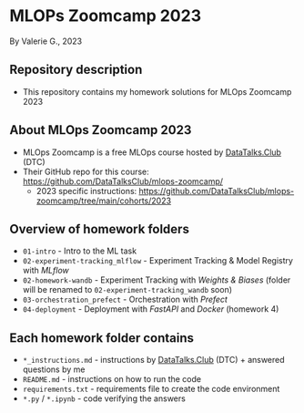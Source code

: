 # MLOPs Zoomcamp 2023
By Valerie G., 2023

## Repository description
- This repository contains my homework solutions for MLOps Zoomcamp 2023

## About MLOps Zoomcamp 2023
- MLOps Zoomcamp is a free MLOps course hosted by [DataTalks.Club](https://datatalks.club/) (DTC)
- Their GitHub repo for this course: https://github.com/DataTalksClub/mlops-zoomcamp/
    - 2023 specific instructions: https://github.com/DataTalksClub/mlops-zoomcamp/tree/main/cohorts/2023

## Overview of homework folders
- `01-intro` - Intro to the ML task
- `02-experiment-tracking_mlflow` - Experiment Tracking & Model Registry with *MLflow*
- `02-homework-wandb` - Experiment Tracking with *Weights & Biases* (folder will be renamed to `02-experiment-tracking_wandb` soon)
- `03-orchestration_prefect` - Orchestration with *Prefect*
- `04-deployment` - Deployment with *FastAPI* and *Docker* (homework 4)

## Each homework folder contains
- `*_instructions.md` - instructions by [DataTalks.Club](https://datatalks.club/) (DTC) + answered questions by me
- `README.md` - instructions on how to run the code
- `requirements.txt` - requirements file to create the code environment
- `*.py` / `*.ipynb` - code verifying the answers